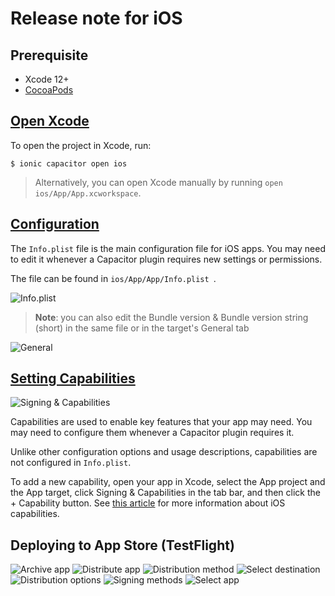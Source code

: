 # Release note for iOS

## Prerequisite
* Xcode 12+
* [CocoaPods](https://capacitorjs.com/docs/getting-started/environment-setup#cocoapods)


## [Open Xcode](https://capacitorjs.com/docs/ios#opening-the-ios-project)

To open the project in Xcode, run:

`$ ionic capacitor open ios`

> Alternatively, you can open Xcode manually by running `open ios/App/App.xcworkspace`.

## [Configuration](https://capacitorjs.com/docs/ios/configuration#configuring-infoplist)

The `Info.plist` file is the main configuration file for iOS apps. You may need to edit it whenever a Capacitor plugin requires new settings or permissions.

The file can be found in `ios/App/App/Info.plist `.

![Info.plist](https://i.postimg.cc/D0c8NMGg/Screenshot-2022-02-01-at-09-50-53.png)


> **Note**: you can also edit the Bundle version & Bundle version string (short) in the same file or in the target's General tab



![General](https://i.postimg.cc/L4DB2pVy/Screenshot-2022-02-03-at-09-49-45.png)


## [Setting Capabilities](https://capacitorjs.com/docs/ios/configuration#setting-capabilities)

![Signing & Capabilities](https://i.postimg.cc/fyzcm2Mj/Screenshot-2022-02-03-at-09-30-32.png)

Capabilities are used to enable key features that your app may need. You may need to configure them whenever a Capacitor plugin requires it.

Unlike other configuration options and usage descriptions, capabilities are not configured in `Info.plist`.

To add a new capability, open your app in Xcode, select the App project and the App target, click Signing & Capabilities in the tab bar, and then click the + Capability button. See [this article](https://developer.apple.com/documentation/xcode/adding-capabilities-to-your-app) for more information about iOS capabilities.


## Deploying to App Store (TestFlight)

![Archive app](https://i.postimg.cc/tJBh53T0/Screenshot-2022-02-03-at-09-50-23.png)
![Distribute app](https://i.postimg.cc/5NP3qVYH/Screenshot-2022-02-03-at-09-52-02.png)
![Distribution method](https://i.postimg.cc/QM7J3K65/Screenshot-2022-02-03-at-09-52-07.png)
![Select destination](https://i.postimg.cc/Jzv5v5QM/Screenshot-2022-02-03-at-09-52-11.png)
![Distribution options](https://i.postimg.cc/Ssp7NQ5P/Screenshot-2022-02-03-at-09-52-27.png)
![Signing methods](https://i.postimg.cc/XYpgszds/Screenshot-2022-02-03-at-09-52-30.png)
![Select app](https://i.postimg.cc/ZKYHdRRt/Screenshot-2022-02-03-at-09-53-32.png
)